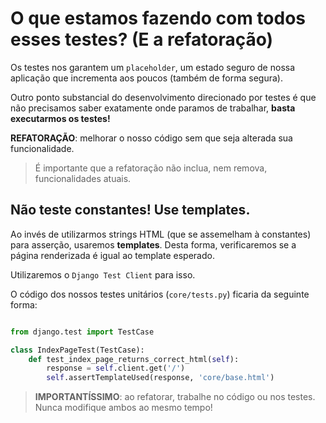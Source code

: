 # O que estamos fazendo com todos esses testes? (E a refatoração)

Os testes nos garantem um `placeholder`, um estado seguro de nossa aplicação que incrementa aos poucos (também de forma segura). 

Outro ponto substancial do desenvolvimento direcionado por testes é que não precisamos saber exatamente onde paramos de trabalhar, **basta executarmos os testes!**

**REFATORAÇÃO**: melhorar o nosso código sem que seja alterada sua funcionalidade.

> É importante que a refatoração não inclua, nem remova, funcionalidades atuais.

## Não teste constantes! Use templates.
Ao invés de utilizarmos strings HTML (que se assemelham à constantes) para asserção, usaremos **templates**. Desta forma, verificaremos se a página renderizada é igual ao template esperado.

Utilizaremos o `Django Test Client` para isso.

O código dos nossos testes unitários (`core/tests.py`) ficaria da seguinte forma:

```python

from django.test import TestCase

class IndexPageTest(TestCase):
    def test_index_page_returns_correct_html(self):
        response = self.client.get('/')
        self.assertTemplateUsed(response, 'core/base.html')
```

> **IMPORTANTÍSSIMO**: ao refatorar, trabalhe no código ou nos testes. Nunca modifique ambos ao mesmo tempo!

